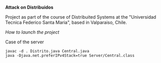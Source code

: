 **Attack on Distribuidos**

Project as part of the course of Distribuited Systems at the "Universidad Tecnica Federico Santa Maria", based in Valparaiso, Chile.

*How to launch the project*

Case of the server

    javac -d . Distrito.java Central.java
    java -Djava.net.preferIPv4Stack=true Server/Central.class
